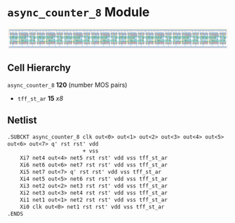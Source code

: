 # `async_counter_8` Module
![Layout](async_counter_8.png)

## Cell Hierarchy

`async_counter_8` **120** (number MOS pairs)
- `tff_st_ar` **15** *x8*

## Netlist

```
.SUBCKT async_counter_8 clk out<0> out<1> out<2> out<3> out<4> out<5> out<6> out<7> q' rst rst' vdd
                        + vss
    Xi7 net4 out<4> net5 rst rst' vdd vss tff_st_ar
    Xi6 net6 out<6> net7 rst rst' vdd vss tff_st_ar
    Xi5 net7 out<7> q' rst rst' vdd vss tff_st_ar
    Xi4 net5 out<5> net6 rst rst' vdd vss tff_st_ar
    Xi3 net2 out<2> net3 rst rst' vdd vss tff_st_ar
    Xi2 net3 out<3> net4 rst rst' vdd vss tff_st_ar
    Xi1 net1 out<1> net2 rst rst' vdd vss tff_st_ar
    Xi0 clk out<0> net1 rst rst' vdd vss tff_st_ar
.ENDS
```

